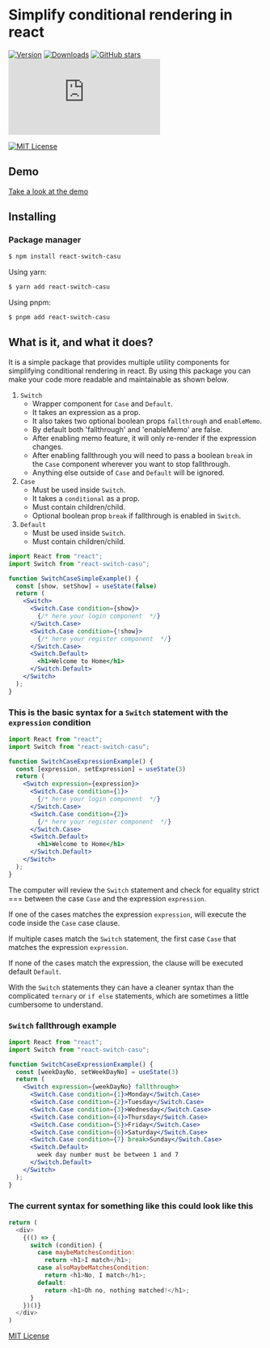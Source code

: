 # Simplify conditional rendering in react

[![Version][version-badge]][npm]
[![Downloads][downloads-badge]][npm]
[![GitHub stars](https://img.shields.io/github/stars/lac617a/react-switch-casu.svg?style=social&label=Stars)](https://github.com/lac617a/react-switch-casu)
[![gzip size](http://img.badgesize.io/https://unpkg.com/react-switch-casu/dist/react-switch-casu.min.js?compression=gzip)](https://unpkg.com/react-switch-casu/dist/react-switch-casu.min.js)

[![MIT License][license-badge]](LICENSE.md)

## Demo

[Take a look at the demo][demon]

## Installing

### Package manager

```bash
$ npm install react-switch-casu
```

Using yarn:

```bash
$ yarn add react-switch-casu
```

Using pnpm:

```bash
$ pnpm add react-switch-casu
```

## What is it, and what it does?

It is a simple package that provides multiple utility components for simplifying conditional rendering in react. By using this package you can make your code more readable and maintainable as shown below.

1. `Switch`
    * Wrapper component for `Case` and `Default`.
    * It takes an expression as a prop.
    * It also takes two  optional  boolean props `fallthrough` and `enableMemo`.
    * By default both 'fallthrough' and 'enableMemo' are false.
    * After enabling memo feature, it will only re-render if the expression changes.
    * After enabling fallthrough you will need to pass a boolean `break` in the `Case` component wherever you want to
      stop fallthrough.
    * Anything else outside of `Case` and `Default` will be ignored.
2. `Case`
    * Must be used inside `Switch`.
    * It takes a `conditional` as a prop.
    * Must contain children/child.
    * Optional boolean prop `break` if fallthrough is enabled in `Switch`.
3. `Default`
   * Must be used inside `Switch`.
   * Must contain children/child.

```jsx
import React from "react";
import Switch from "react-switch-casu";

function SwitchCaseSimpleExample() {
  const [show, setShow] = useState(false)
  return (
    <Switch>
      <Switch.Case condition={show}>
        {/* here your login component  */}
      </Switch.Case>
      <Switch.Case condition={!show}>
        {/* here your register component  */}
      </Switch.Case>
      <Switch.Default>
        <h1>Welcome to Home</h1>
      </Switch.Default>
    </Switch>
  );
}
```

### This is the basic syntax for a `Switch` statement with the `expression` condition

```jsx
import React from "react";
import Switch from "react-switch-casu";

function SwitchCaseExpressionExample() {
  const [expression, setExpression] = useState(3)
  return (
    <Switch expression={expression}>
      <Switch.Case condition={1}>
        {/* here your login component  */}
      </Switch.Case>
      <Switch.Case condition={2}>
        {/* here your register component  */}
      </Switch.Case>
      <Switch.Default>
        <h1>Welcome to Home</h1>
      </Switch.Default>
    </Switch>
  );
}
```

The computer will review the `Switch` statement and check for equality
strict === between the case `Case` and the expression `expression`.

If one of the cases matches the expression `expression`,
will execute the code inside the `Case` case clause.

If multiple cases match the `Switch` statement, the
first case `Case` that matches the expression `expression`.

If none of the cases match the expression, the clause will be executed
default `Default`.

With the `Switch` statements they can have a cleaner syntax than the
complicated `ternary` or `if else` statements, which are sometimes a
little cumbersome to understand.

### `Switch` fallthrough example

```jsx
import React from "react";
import Switch from "react-switch-casu";

function SwitchCaseExpressionExample() {
  const [weekDayNo, setWeekDayNo] = useState(3)
  return (
    <Switch expression={weekDayNo} fallthrough>
      <Switch.Case condition={1}>Monday</Switch.Case>
      <Switch.Case condition={2}>Tuesday</Switch.Case>
      <Switch.Case condition={3}>Wednesday</Switch.Case>
      <Switch.Case condition={4}>Thursday</Switch.Case>
      <Switch.Case condition={5}>Friday</Switch.Case>
      <Switch.Case condition={6}>Saturday</Switch.Case>
      <Switch.Case condition={7} break>Sunday</Switch.Case>
      <Switch.Default>
        week day number must be between 1 and 7
      </Switch.Default>
    </Switch>
  );
}
```

### The current syntax for something like this could look like this

```javascript
return (
  <div>
    {(() => {
      switch (condition) {
        case maybeMatchesCondition:
          return <h1>I match</h1>;
        case alsoMaybeMatchesCondition:
          return <h1>No, I match</h1>;
        default:
          return <h1>Oh no, nothing matched!</h1>;
      }
    })()}
  </div>
)
```

[MIT License](LICENSE.md)

[demon]: https://react-switch-casu.netlify.com
[downloads-badge]: https://flat.badgen.net/npm/dw/react-switch-casu
[version-badge]: https://flat.badgen.net/npm/v/react-switch-casu
[license-badge]: https://flat.badgen.net/badge/license/MIT/blue
[npm]: https://npmjs.com/package/react-switch-casu
